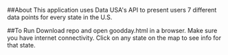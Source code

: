 ##About 
This application uses Data USA's API to present users 7 different data points for every state in the U.S. <br>

##To Run
Download repo and open goodday.html in a browser. Make sure you have internet connectivity. Click on any state on the map to see info for that state.
<br>
